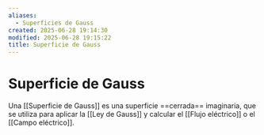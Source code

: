```yaml
---
aliases:
  - Superficies de Gauss
created: 2025-06-28 19:14:30
modified: 2025-06-28 19:15:22
title: Superficie de Gauss
---
```


# Superficie de Gauss

Una [[Superficie de Gauss]] es una superficie ==cerrada== imaginaria, que se utiliza para aplicar la [[Ley de Gauss]] y calcular el [[Flujo eléctrico]] o el [[Campo eléctrico]].
